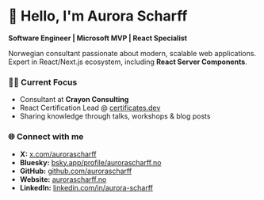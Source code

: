 # 👋 Hello, I'm Aurora Scharff

**Software Engineer | Microsoft MVP | React Specialist**

Norwegian consultant passionate about modern, scalable web applications. Expert in React/Next.js ecosystem, including **React Server Components**.

### 👨‍💻 Current Focus
- Consultant at **Crayon Consulting**
- React Certification Lead @ [certificates.dev](https://certificates.dev)
- Sharing knowledge through talks, workshops & blog posts

### 🌐 Connect with me
- **X:** [x.com/aurorascharff](https://x.com/aurorascharff)
- **Bluesky:** [bsky.app/profile/aurorascharff.no](https://bsky.app/profile/aurorascharff.no)
- **GitHub:** [github.com/aurorascharff](https://github.com/aurorascharff)
- **Website:** [aurorascharff.no](https://aurorascharff.no/)
- **LinkedIn:** [linkedin.com/in/aurora-scharff](https://www.linkedin.com/in/aurora-scharff-a86b88188/)
